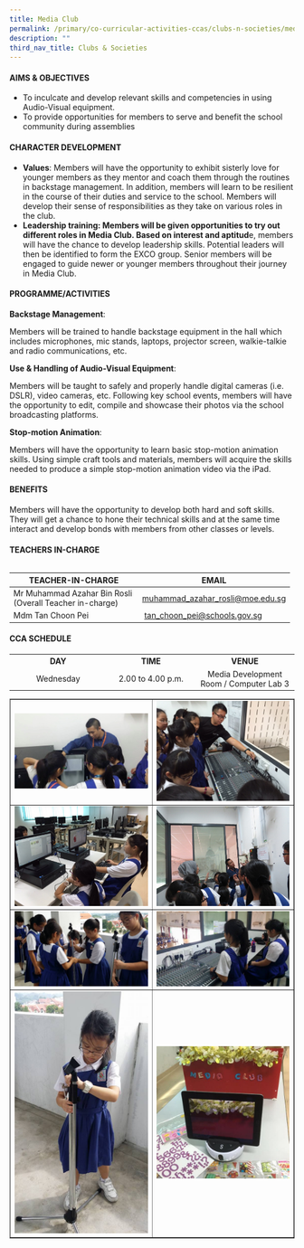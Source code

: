 ```yaml
---
title: Media Club
permalink: /primary/co-curricular-activities-ccas/clubs-n-societies/media-club/
description: ""
third_nav_title: Clubs & Societies
---
```

<h4><strong>AIMS &amp; OBJECTIVES</strong></h4>
<ul>
<li>To inculcate and develop relevant skills and competencies in using Audio-Visual equipment.</li>
<li>To provide opportunities for members to serve and benefit the school community during assemblies</li>
</ul>
<h4><strong>CHARACTER DEVELOPMENT</strong></h4>
<ul>
<li><strong>Values</strong>: Members will have the opportunity to exhibit sisterly love for younger members as they mentor and coach them through the routines in backstage management. In addition, members will learn to be resilient in the course of their duties and service to the school. Members will develop their sense of responsibilities as they take on various roles in the club.</li>
<li><strong>Leadership training: Members will be given opportunities to try out different roles in Media Club. Based on interest and aptitud</strong>e, members will have the chance to develop leadership skills. Potential leaders will then be identified to form the EXCO group. Senior members will be engaged to guide newer or younger members throughout their journey in Media Club.</li>
</ul>
<h4><strong>PROGRAMME/ACTIVITIES</strong></h4>
<p><strong>Backstage Management</strong>:</p>
<p>Members will be trained to handle backstage equipment in the hall which includes microphones, mic stands, laptops, projector screen, walkie-talkie and radio communications, etc.</p>
<p><strong>Use &amp; Handling of Audio-Visual Equipment</strong>:</p>
<p>Members will be taught to safely and properly handle digital cameras (i.e. DSLR), video cameras, etc. Following key school events, members will have the opportunity to edit, compile and showcase their photos via the school broadcasting platforms.</p>
<p><strong>Stop-motion Animation</strong>:</p>
<p>Members will have the opportunity to learn basic stop-motion animation skills. Using simple craft tools and materials, members will acquire the skills needed to produce a simple stop-motion animation video via the iPad.</p>
<h4><strong>BENEFITS</strong></h4>
<p>Members will have the opportunity to develop both hard and soft skills. They will get a chance to hone their technical skills and at the same time interact and develop bonds with members from other classes or levels.</p>
<h4><strong>TEACHERS IN-CHARGE</strong></h4>
<table>
<tbody>
<tr>

| TEACHER-IN-CHARGE | EMAIL | 
| -------- | -------- | 
| Mr Muhammad Azahar Bin Rosli <BR>(Overall Teacher in-charge)    | [muhammad\_azahar\_rosli@moe.edu.sg](mailto:muhammad_azahar_rosli@moe.edu.sg) | 
| Mdm Tan Choon Pei |  [tan\_choon\_pei@schools.gov.sg](mailto:tan_choon_pei@schools.gov.sg) | 









<h4><strong>CCA SCHEDULE</strong></h4>
<table>
<tbody>
<tr>
<th style="text-align: center;"><strong>DAY</strong></th>
<th style="text-align: center;"><strong>TIME</strong></th>
<th style="text-align: center;"><strong>VENUE</strong></th>
</tr>
<tr>
<td style="text-align: center;" width="205">Wednesday</td>
<td style="text-align: center;" width="205">2.00 to 4.00 p.m.</td>
<td style="text-align: center;" width="205">Media Development Room / Computer Lab 3</td>
</tr>
</tbody>
</table>
<table style="border-collapse: collapse; width: 100%;" border="1">
<tbody>
<tr>
<td style="width: 50%;"><img src="/images/mc1.jpg"></td>
<td style="width: 50%;"><img src="/images/mc2.jpg"></td>
</tr>
<tr>
<td style="width: 50%;"><img src="/images/mc3.jpg"></td>
<td style="width: 50%;"><img src="/images/mc4.jpg"></td>
</tr>
<tr>
<td style="width: 50%;"><img src="/images/mc5.jpg"></td>
<td style="width: 50%;"><img src="/images/mc6.jpg"></td>
</tr>
<tr>
<td style="width: 50%;"><img src="/images/mc7.jpg"></td>
<td style="width: 50%;"><img src="/images/mc8.jpg"></td>
</tr>
</tbody>
</table>